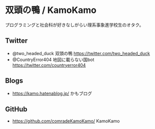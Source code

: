 # 双頭の鴨 / KamoKamo
プログラミングと社会科が好きなしがらい理系事象進学校生のオタク。  
## Twitter
- @two_headed_duck 双頭の鴨 https://twitter.com/two_headed_duck
- @CountryError404 地図に載らない国bot https://twitter.com/countryerror404  
## Blogs
- https://kamo.hatenablog.jp/ かもブログ  
## GitHub
- https://github.com/comradeKamoKamo/ KamoKamo

